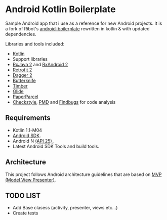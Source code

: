 # Android Kotlin Boilerplate

Sample Android app that i use as a reference for new Android projects.
It is a fork of Ribot's [android-boilerplate](https://github.com/ribot/android-boilerplate) rewritten in kotlin & with updated dependencies.

Libraries and tools included:

- [Kotlin](https://kotlinlang.org/)
- Support libraries
- [RxJava 2](https://github.com/ReactiveX/RxJava) and [RxAndroid 2](https://github.com/ReactiveX/RxAndroid)
- [Retrofit 2](http://square.github.io/retrofit/)
- [Dagger 2](http://google.github.io/dagger/)
- [Butterknife](https://github.com/JakeWharton/butterknife)
- [Timber](https://github.com/JakeWharton/timber)
- [Glide](https://github.com/bumptech/glide)
- [PaperParcel](https://github.com/grandstaish/paperparcel)
- [Checkstyle](http://checkstyle.sourceforge.net/), [PMD](https://pmd.github.io/) and [Findbugs](http://findbugs.sourceforge.net/) for code analysis

## Requirements

- Kotlin 1.1-M04
- [Android SDK](http://developer.android.com/sdk/index.html).
- Android N [(API 25) ](http://developer.android.com/tools/revisions/platforms.html).
- Latest Android SDK Tools and build tools.


## Architecture
This project follows Android architecture guidelines that are based on [MVP (Model View Presenter)](https://en.wikipedia.org/wiki/Model%E2%80%93view%E2%80%93presenter).

## TODO LIST
- Add Base clasess (activity, presenter, views etc...)
- Create tests


